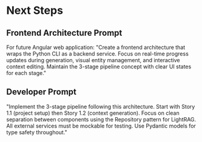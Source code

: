 # Next Steps

## Frontend Architecture Prompt

For future Angular web application: "Create a frontend architecture that wraps the Python CLI as a backend service. Focus on real-time progress updates during generation, visual entity management, and interactive context editing. Maintain the 3-stage pipeline concept with clear UI states for each stage."

## Developer Prompt

"Implement the 3-stage pipeline following this architecture. Start with Story 1.1 (project setup) then Story 1.2 (context generation). Focus on clean separation between components using the Repository pattern for LightRAG. All external services must be mockable for testing. Use Pydantic models for type safety throughout."
